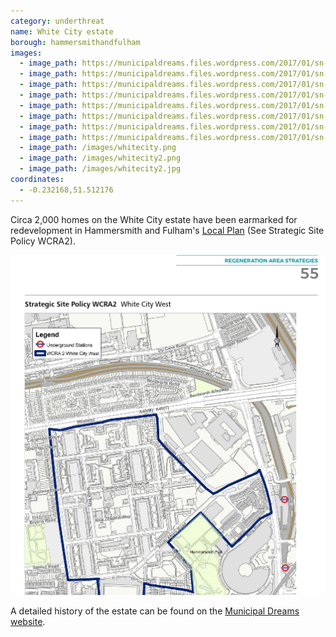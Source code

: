 ```yaml
---
category: underthreat
name: White City estate 
borough: hammersmithandfulham
images:
  - image_path: https://municipaldreams.files.wordpress.com/2017/01/sn-champlain-house-2.jpg
  - image_path: https://municipaldreams.files.wordpress.com/2017/01/sn-hudson-close.jpg
  - image_path: https://municipaldreams.files.wordpress.com/2017/01/sn-commonwealth-avenue1.jpg
  - image_path: https://municipaldreams.files.wordpress.com/2017/01/sn-wood-lane-estate-2.jpg
  - image_path: https://municipaldreams.files.wordpress.com/2017/01/sn-canning-house.jpg
  - image_path: https://municipaldreams.files.wordpress.com/2017/01/sn-mckenzie-close.jpg
  - image_path: https://municipaldreams.files.wordpress.com/2017/01/sn-carteret-house-ext.jpg
  - image_path: https://municipaldreams.files.wordpress.com/2017/01/sn-malabar-court.jpg
  - image_path: /images/whitecity.png
  - image_path: /images/whitecity2.png
  - image_path: /images/whitecity2.jpg
coordinates: 
  - -0.232168,51.512176
---
```

Circa 2,000 homes on the White City estate have been earmarked for redevelopment in Hammersmith and Fulham's [Local Plan](https://www.lbhf.gov.uk/sites/default/files/section_attachments/local_plan_2018_web_version.pdf) (See Strategic Site Policy WCRA2). 

![](/images/whitecitywcra2.png)


A detailed history of the estate can be found on the [Municipal Dreams website](https://municipaldreams.wordpress.com/2017/01/17/the_white_city_estate_part_one/). 
